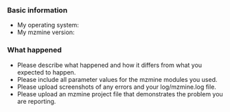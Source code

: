 ### Basic information

* My operating system:
* My mzmine version: 

### What happened

* Please describe what happened and how it differs from what you expected to happen.
* Please include all parameter values for the mzmine modules you used. 
* Please upload screenshots of any errors and your log/mzmine.log file.
* Please upload an mzmine project file that demonstrates the problem you are reporting.
